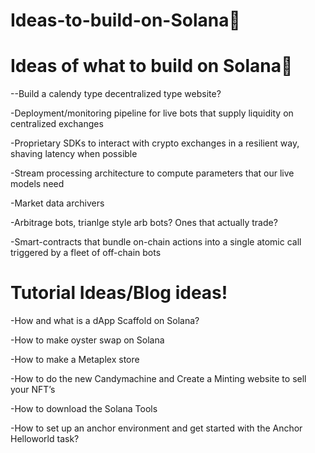 # Ideas-to-build-on-Solana🧐

# Ideas of what  to build on Solana🥷

--Build a calendy type decentralized type website?

-Deployment/monitoring pipeline for live bots that supply liquidity on centralized exchanges

-Proprietary SDKs to interact with crypto exchanges in a resilient way, shaving latency when possible

-Stream processing architecture to compute parameters that our live models need

-Market data archivers

-Arbitrage bots, trianlge style arb bots? Ones that actually trade?

-Smart-contracts that bundle on-chain actions into a single atomic call triggered by a fleet of off-chain bots




# Tutorial Ideas/Blog ideas!


-How and what is a dApp Scaffold on Solana?

-How to make oyster swap on Solana

-How to make a Metaplex store

-How to do the new Candymachine and Create a Minting website to sell your NFT’s

-How to download the Solana Tools

-How to set up an anchor environment and get started with the Anchor Helloworld task?



